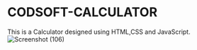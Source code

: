 # CODSOFT-CALCULATOR
This is a Calculator designed using HTML,CSS and JavaScript.
![Screenshot (106)](https://github.com/Sriramfegs/CODSOFT-CALCULATOR/assets/125877648/ee3cfcba-017b-4373-bcb5-689276b58244)
